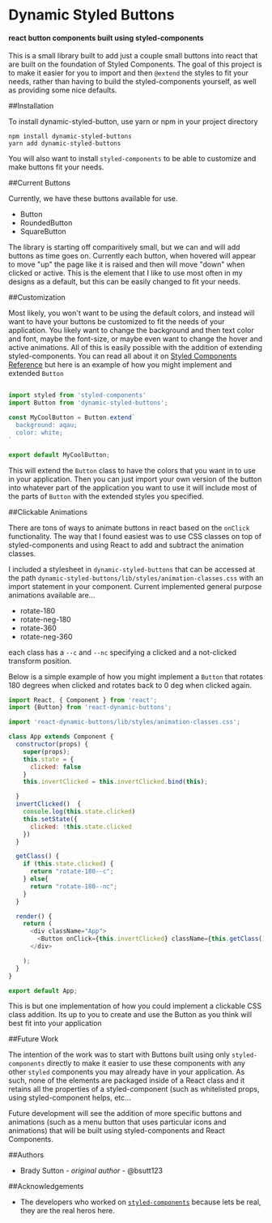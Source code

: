 # Dynamic Styled Buttons
#### react button components built using styled-components

This is a small library built to add just a couple small buttons into react that are built on the foundation of Styled Components. The goal of this project is to make it easier for you to import and then `@extend` the styles to fit your needs, rather than having to build the styled-components yourself, as well as providing some nice defaults.

##Installation

To install dynamic-styled-button, use yarn or npm in your project directory
```
npm install dynamic-styled-buttons
yarn add dynamic-styled-buttons
```

You will also want to install `styled-components` to be able to customize and make buttons fit your needs.

##Current Buttons

Currently, we have these buttons available for use.

* Button
* RoundedButton
* SquareButton

The library is starting off comparitively small, but we can and will add buttons as time goes on. Currently each button, when hovered will appear to move "up" the page like it is raised and then will move "down" when clicked or active. This is the element that I like to use most often in my designs as a default, but this can be easily changed to fit your needs.

##Customization

Most likely, you won't want to be using the default colors, and instead will want to have your buttons be customized to fit the needs of your application. You likely want to change the background and then text color and font, maybe the font-size, or maybe even want to change the hover and active animations. All of this is easily possible with the addition of extending styled-components. You can read all about it on [Styled Components Reference](https://www.styled-components.com/docs) but here is an example of how you might implement and extended `Button`

```javascript

import styled from 'styled-components'
import Button from 'dynamic-styled-buttons';

const MyCoolButton = Button.extend`
  background: aqau;
  color: white;
`

export default MyCoolButton;
```

This will extend the `Button` class to have the colors that you want in to use in your application. Then you can just import your own version of the button into whatever part of the application you want to use it will include most of the parts of `Button` with the extended styles you specified.

##Clickable Animations

There are tons of ways to animate buttons in react based on the `onClick` functionality. The way that I found easiest was to use CSS classes on top of styled-components and using React to add and subtract the animation classes. 

I included a stylesheet in `dynamic-styled-buttons` that can be accessed at the path `dynamic-styled-buttons/lib/styles/animation-classes.css` with an import statement in your component. Current implemented general purpose animations available are...

* rotate-180
* rotate-neg-180
* rotate-360
* rotate-neg-360

each class has a `--c` and `--nc` specifying a clicked and a not-clicked transform position.

Below is a simple example of how you might implement a `Button` that rotates 180 degrees when clicked and rotates back to 0 deg when clicked again.

```javascript
import React, { Component } from 'react';
import {Button} from 'react-dynamic-buttons';

import 'react-dynamic-buttons/lib/styles/animation-classes.css';

class App extends Component {
  constructor(props) {
    super(props);
    this.state = {
      clicked: false
    }
    this.invertClicked = this.invertClicked.bind(this);

  }
  invertClicked()  {
    console.log(this.state.clicked)
    this.setState({
      clicked: !this.state.clicked
    })
  }

  getClass() {
    if (this.state.clicked) {
      return "rotate-180--c";
    } else{
      return "rotate-180--nc";
    }
  }

  render() {
    return (
      <div className="App">
        <Button onClick={this.invertClicked} className={this.getClass()} > This Button Rotates </Button>
      </div>

    );
  }
}

export default App;
```

This is but one implementation of how you could implement a clickable CSS class addition. Its up to you to create and use the Button as you think will best fit into your application

##Future Work

The intention of the work was to start with Buttons built using only `styled-components` directly to make it easier to use these components with any other `styled` components you may already have in your application. As such, none of the elements are packaged inside of a React class and it retains all the properties of a styled-component (such as whitelisted props, using styled-component helps, etc...

Future development will see the addition of more specific buttons and animations (such as a menu button that uses particular icons and animations) that will be built using styled-components and React Components.

##Authors

* Brady Sutton - *original author* - @bsutt123

##Acknowledgements 

* The developers who worked on [`styled-components`](www.styled-components.com) because lets be real, they are the real heros here.

